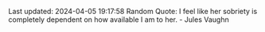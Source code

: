 Last updated: 2024-04-05 19:17:58
Random Quote: I feel like her sobriety is completely dependent on how available I am to her. - Jules Vaughn